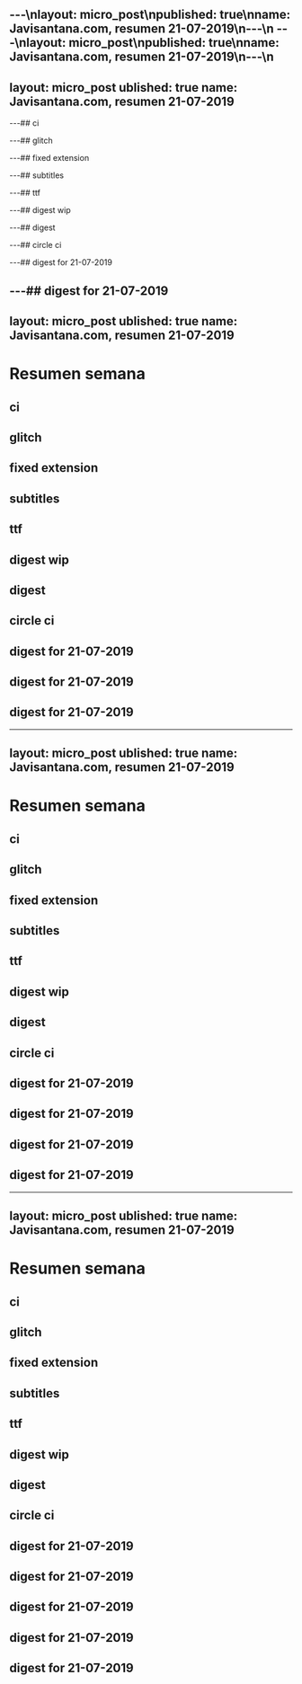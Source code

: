 ---\nlayout: micro_post\npublished: true\nname: Javisantana.com, resumen 21-07-2019\n---\n
---\nlayout: micro_post\npublished: true\nname: Javisantana.com, resumen 21-07-2019\n---\n
---
layout: micro_post
ublished: true
name: Javisantana.com, resumen 21-07-2019
---

---## ci
 
---## glitch
 
---## fixed extension
 
---## subtitles
 
---## ttf
 
---## digest wip
 
---## digest
 
---## circle ci
 
---## digest for 21-07-2019
 
---## digest for 21-07-2019
 ---
layout: micro_post
ublished: true
name: Javisantana.com, resumen 21-07-2019
---

# Resumen semana
## ci
 
## glitch
 
## fixed extension
 
## subtitles
 
## ttf
 
## digest wip
 
## digest
 
## circle ci
 
## digest for 21-07-2019
 
## digest for 21-07-2019
 
## digest for 21-07-2019
 ---
layout: micro_post
ublished: true
name: Javisantana.com, resumen 21-07-2019
---

# Resumen semana
## ci
 
## glitch
 
## fixed extension
 
## subtitles
 
## ttf
 
## digest wip
 
## digest
 
## circle ci
 
## digest for 21-07-2019
 
## digest for 21-07-2019
 
## digest for 21-07-2019
 
## digest for 21-07-2019
 ---
layout: micro_post
ublished: true
name: Javisantana.com, resumen 21-07-2019
---

# Resumen semana
## ci
 
## glitch
 
## fixed extension
 
## subtitles
 
## ttf
 
## digest wip
 
## digest
 
## circle ci
 
## digest for 21-07-2019
 
## digest for 21-07-2019
 
## digest for 21-07-2019
 
## digest for 21-07-2019
 
## digest for 21-07-2019
 